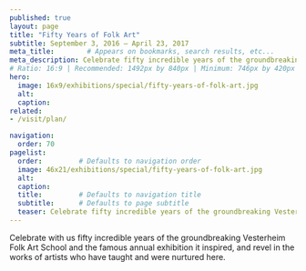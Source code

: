 ```yaml
---
published: true
layout: page
title: "Fifty Years of Folk Art"
subtitle: September 3, 2016 – April 23, 2017
meta_title:        # Appears on bookmarks, search results, etc...
meta_description: Celebrate fifty incredible years of the groundbreaking Vesterheim Folk Art School and the famous annual exhibition it inspired.
# Ratio: 16:9 | Recommended: 1492px by 840px | Minimum: 746px by 420px
hero:
  image: 16x9/exhibitions/special/fifty-years-of-folk-art.jpg
  alt:
  caption:
related:
- /visit/plan/

navigation:
  order: 70
pagelist:
  order:         # Defaults to navigation order
  image: 46x21/exhibitions/special/fifty-years-of-folk-art.jpg
  alt:
  caption: 
  title:         # Defaults to navigation title
  subtitle:      # Defaults to page subtitle
  teaser: Celebrate fifty incredible years of the groundbreaking Vesterheim Folk Art School and the famous annual exhibition it inspired.
---
```

Celebrate with us fifty incredible years of the groundbreaking Vesterheim Folk Art School and the famous annual exhibition it inspired, and revel in the works of artists who have taught and were nurtured here.